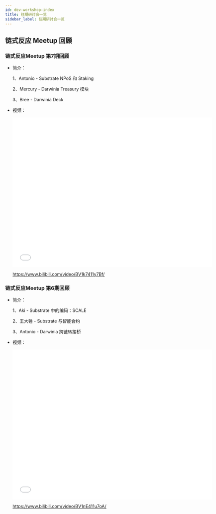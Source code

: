 ```yaml
---
id: dev-workshop-index
title: 往期研讨会一览
sidebar_label: 往期研讨会一览
---
```


## 链式反应 Meetup 回顾

### 链式反应Meetup 第7期回顾

- 简介：

  1、Antonio - Substrate NPoS 和 Staking

  2、Mercury - Darwinia Treasury 模块

  3、Bree - Darwinia Deck

- 视频：

  <iframe src="//player.bilibili.com/player.html?aid=94858762&bvid=BV1nE411u7oA&cid=161934880&page=1" scrolling="no" border="0" frameborder="no" framespacing="0" allowfullscreen="true" width="640" height="480"> </iframe>

  https://www.bilibili.com/video/BV1k7411y7Bf/

### 链式反应Meetup 第6期回顾

- 简介：

  1、Aki - Substrate 中的编码：SCALE

  2、王大锤 - Substrate 与智能合约

  3、Antonio - Darwinia 跨链转接桥

- 视频：

  <iframe src="//player.bilibili.com/player.html?aid=94858762&bvid=BV1nE411u7oA&cid=161934880&page=1" scrolling="no" border="0" frameborder="no" framespacing="0" allowfullscreen="true" width="640" height="480"> </iframe>

  https://www.bilibili.com/video/BV1nE411u7oA/



